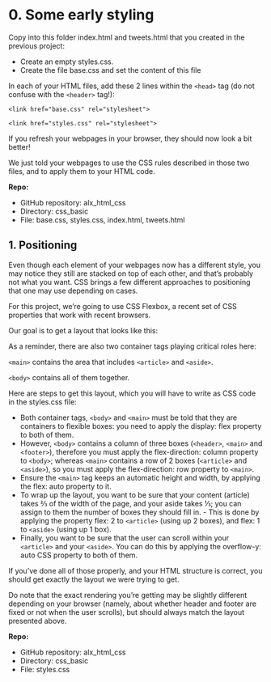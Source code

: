 # 0. Some early styling

Copy into this folder index.html and tweets.html that you created in the previous project:

- Create an empty styles.css.
- Create the file base.css and set the content of this file

In each of your HTML files, add these 2 lines within the `<head>` tag (do not confuse with the `<header>` tag!):

`<link href="base.css" rel="stylesheet">`

`<link href="styles.css" rel="stylesheet">`

If you refresh your webpages in your browser, they should now look a bit better!

We just told your webpages to use the CSS rules described in those two files, and to apply them to your HTML code.

**Repo:**

- GitHub repository: alx_html_css
- Directory: css_basic
- File: base.css, styles.css, index.html, tweets.html

## 1. Positioning

Even though each element of your webpages now has a different style, you may notice they still are stacked on top of each other, and that’s probably not what you want. CSS brings a few different approaches to positioning that one may use depending on cases.

For this project, we’re going to use CSS Flexbox, a recent set of CSS properties that work with recent browsers.

Our goal is to get a layout that looks like this:

As a reminder, there are also two container tags playing critical roles here:

`<main>` contains the area that includes `<article>` and `<aside>`.

`<body>` contains all of them together.

Here are steps to get this layout, which you will have to write as CSS code in the styles.css file:

- Both container tags, `<body>` and `<main>` must be told that they are containers to flexible boxes: you need to apply the display: flex property to both of them.
- However, `<body>` contains a column of three boxes (`<header>`, `<main>` and `<footer>`), therefore you must apply the flex-direction: column property to `<body>`; whereas `<main>` contains a row of 2 boxes (`<article>` and `<aside>`), so you must apply the flex-direction: row property to `<main>`.
- Ensure the `<main>` tag keeps an automatic height and width, by applying the flex: auto property to it.
- To wrap up the layout, you want to be sure that your content (article) takes ⅔ of the width of the page, and your aside takes ⅓; you can assign to them the number of boxes they should fill in. - This is done by applying the property flex: 2 to `<article>` (using up 2 boxes), and flex: 1 to `<aside>` (using up 1 box).
- Finally, you want to be sure that the user can scroll within your `<article>` and your `<aside>`. You can do this by applying the overflow-y: auto CSS property to both of them.

If you’ve done all of those properly, and your HTML structure is correct, you should get exactly the layout we were trying to get.

Do note that the exact rendering you’re getting may be slightly different depending on your browser (namely, about whether header and footer are fixed or not when the user scrolls), but should always match the layout presented above.

**Repo:**

- GitHub repository: alx_html_css
- Directory: css_basic
- File: styles.css

